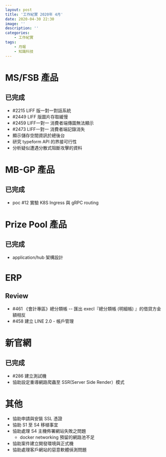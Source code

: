 ```yaml
---
layout: post
title: '工作紀實 2020年 4月'
date: 2020-04-30 22:30
image: ''
description: ''
categories:
    - 工作紀實
tags:
    - 月報
    - 知識科技
---
```


# MS/FSB 產品

## 已完成

* #2215 LIFF 版一對一對話系統
* #2449 LIFF 版圖片存取緩慢 
* #2459 LIFF一對一 消費者端傳圖無法顯示
* #2473 LIFF一對一 消費者端記錄消失
* 顯示儲存空間資訊於總後台
* 研究 typeform API 的界接可行性
* 分析疑似遭遇分散式阻斷攻擊的資料

# MB-GP 產品

## 已完成

* poc #12 實驗 K8S Ingress 與 gRPC routing

# Prize Pool 產品

## 已完成

* application/hub 架構設計

# ERP

## Review

* #461 《會計專區》總分類帳 -- 匯出 execl『總分類帳 (明細帳) 』的借貸方金額相反
* #458 建立 LINE 2.0 - 帳戶管理

# 新官網

## 已完成

* #286 建立測試機
* 協助設定重導網路爬蟲至 SSR(Server Side Render）模式

# 其他

* 協助申請與安裝 SSL 憑證
* 協助 S1 至 S4 移植事宜
* 協助處理 S4 主機佈署網站失敗之問題
    + docker networking 預留的網路池不足
* 協助案件建立開發環境與正式機
* 協助處理客戶網站的惡意軟體偵測問題
